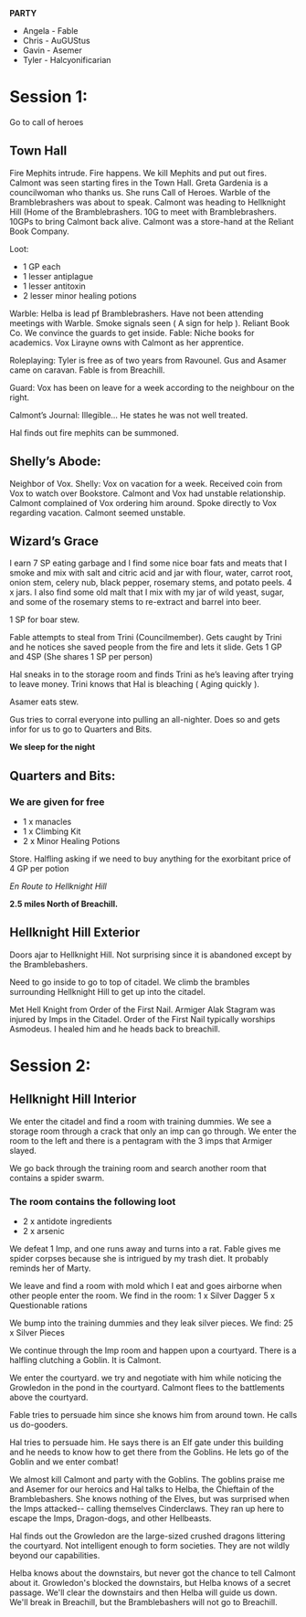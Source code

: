 **PARTY**
 - Angela - Fable
 - Chris  - AuGUStus
 - Gavin  - Asemer
 - Tyler  - Halcyonificarian


# Session 1:
Go to call of heroes

## Town Hall
 Fire Mephits intrude. Fire happens. We kill Mephits and put out fires. Calmont was seen starting fires in the Town Hall. Greta Gardenia is a councilwoman who thanks us. She runs Call of Heroes. Warble of the Bramblebrashers was about to speak. Calmont was heading to Hellknight Hill (Home of the Bramblebrashers. 10G to meet with Bramblebrashers. 10GPs to bring Calmont back alive. Calmont was a store-hand at the Reliant Book Company.

Loot:
 - 1 GP each
 - 1 lesser antiplague
 - 1 lesser antitoxin
 - 2 lesser minor healing potions

Warble:
Helba is lead pf Bramblebrashers. Have not been attending meetings with Warble. Smoke signals seen ( A sign for help ).
Reliant Book Co.
We convince the guards to get inside.
 Fable: Niche books for academics. Vox Lirayne owns with Calmont as her apprentice.

Roleplaying: Tyler is free as of two years from Ravounel. Gus and Asamer came on caravan. Fable is from Breachill.

Guard: Vox has been on leave for a week according to the neighbour on the right.

Calmont’s Journal: Illegible… He states he was not well treated.

Hal finds out fire mephits can be summoned.

## Shelly’s Abode:
Neighbor of Vox.
Shelly: Vox on vacation for a week. Received coin from Vox to watch over Bookstore. Calmont and Vox had unstable relationship. Calmont complained of Vox ordering him around. Spoke directly to Vox regarding vacation. Calmont seemed unstable.

## Wizard’s Grace
I earn 7 SP eating garbage and I find some nice boar fats and meats that I smoke and mix with salt and citric acid and jar with flour, water, carrot root, onion stem, celery nub, black pepper, rosemary stems, and potato peels. 4 x jars. I also find some old malt that I mix with my jar of wild yeast, sugar, and some of the rosemary stems to re-extract and barrel into beer.

1 SP for boar stew. 

Fable attempts to steal from Trini (Councilmember). Gets caught by Trini and he notices she saved people from the fire and lets it slide. Gets 1 GP and 4SP (She shares 1 SP per person)

Hal sneaks in to the storage room and finds Trini as he’s leaving after trying to leave money. Trini knows that Hal is bleaching ( Aging quickly ).

Asamer eats stew.

Gus tries to corral everyone into pulling an all-nighter. Does so and gets infor for us to go to Quarters and Bits.

**We sleep for the night**

## Quarters and Bits:

### We are given for free
 - 1 x manacles
 - 1 x Climbing Kit
 - 2 x Minor Healing Potions

Store. Halfling asking if we need to buy anything for the exorbitant price of 4 GP per potion


*En Route to Hellknight Hill*

**2.5 miles North of Breachill.**

## Hellknight Hill Exterior
Doors ajar to Hellknight Hill. Not surprising since it is abandoned except by the Bramblebashers.

Need to go inside to go to top of citadel. We climb the brambles surrounding Hellknight Hill to get up into the citadel.

Met  Hell Knight from Order of the First Nail. Armiger Alak Stagram was injured by Imps in the Citadel. Order of the First Nail typically worships Asmodeus. I healed him and he heads back to breachill.

# Session 2:

## Hellknight Hill Interior

We enter the citadel and find a room with training dummies. We see a storage room through a crack that only an imp can go through. We enter the room to the left and there is a pentagram with the 3 imps that Armiger slayed.

We go back through the training room and search another room that contains a spider swarm.
### The room contains the following loot
 - 2 x antidote ingredients
 - 2 x arsenic

We defeat 1 Imp, and one runs away and turns into a rat. Fable gives me spider corpses because she is intrigued by my trash diet. It probably reminds her of Marty.

We leave and find a room with mold which I eat and goes airborne when other people enter the room. We find in the room:
1 x Silver Dagger
5 x Questionable rations

We bump into the training dummies and they leak silver pieces. We find:
25 x Silver Pieces

We continue through the Imp room and happen upon a courtyard. There is a halfling clutching a Goblin. It is Calmont.

We enter the courtyard. we try and negotiate with him while noticing the Growledon in the pond in the courtyard. Calmont flees to the battlements above the courtyard.

Fable tries to persuade him since she knows him from around town. He calls us do-gooders.

Hal tries to persuade him. He says there is an Elf gate under this building and he needs to know how to get there from the Goblins. He lets go of the Goblin and we enter combat!

We almost kill Calmont and party with the Goblins. The goblins praise me and Asemer for our heroics and Hal talks to Helba, the Chieftain of the Bramblebashers. She knows nothing of the Elves, but was surprised when the Imps attacked-- calling themselves Cinderclaws. They ran up here to escape the Imps, Dragon-dogs, and other Hellbeasts. 

Hal finds out the Growledon are the large-sized crushed dragons littering the courtyard. Not intelligent enough to form societies. They are not wildly beyond our capabilities.

Helba knows about the downstairs, but never got the chance to tell Calmont about it. Growledon's blocked the downstairs, but Helba knows of a secret passage. We'll clear the downstairs and then Helba will guide us down. We'll break in Breachill, but the Bramblebashers will not go to Breachill.

